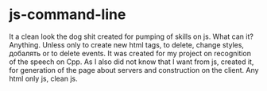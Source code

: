 # js-command-line
It a clean look the dog shit created for pumping of skills on js. What can it? Anything. Unless only to create new html tags, to delete, change styles, добалять or to delete events. It was created for my project on recognition of the speech on Cpp. As I also did not know that I want from js, created it, for generation of the page about servers and construction on the client. Any html only js, clean js.
